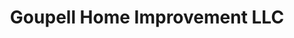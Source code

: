 ---
title: "Goupell Home Improvement LLC"
url: /rogers-city/goupell-home-improvement-llc/
shop: Eisenwaren
---